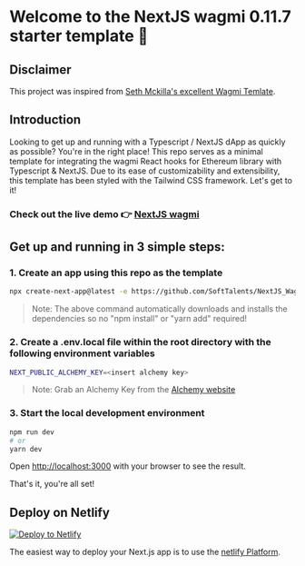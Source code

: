 # Welcome to the NextJS wagmi 0.11.7 starter template 👋

## Disclaimer

This project was inspired from [Seth Mckilla's excellent Wagmi Temlate](https://github.com/Seth-McKilla/nextjs-wagmi).

## Introduction
Looking to get up and running with a Typescript / NextJS dApp as quickly as possible? You're in the right place! This repo serves as a minimal template for integrating the wagmi React hooks for Ethereum library with Typescript & NextJS. Due to its ease of customizability and extensibility, this template has been styled with the Tailwind CSS framework. Let's get to it!
### Check out the live demo 👉 [NextJS wagmi](https://wagmian.netlify.app/)

## Get up and running in 3 simple steps:

### 1. Create an app using this repo as the template
```bash
npx create-next-app@latest -e https://github.com/SoftTalents/NextJS_Wagmi_Template
```
>Note: The above command automatically downloads and installs the dependencies so no "npm install" or "yarn add" required!

### 2. Create a .env.local file within the root directory with the following environment variables
```bash
NEXT_PUBLIC_ALCHEMY_KEY=<insert alchemy key>
```
>Note: Grab an Alchemy Key from the [Alchemy website](https://www.alchemy.com/)

### 3. Start the local development environment
```bash
npm run dev
# or
yarn dev
```

Open [http://localhost:3000](http://localhost:3000) with your browser to see the result.

That's it, you're all set!

## Deploy on Netlify
[![Deploy to Netlify](https://www.netlify.com/img/deploy/button.svg)](https://app.netlify.com/start/deploy?repository=https://github.com/softTalents/NextJS_Wagmi_Template)

The easiest way to deploy your Next.js app is to use the [netlify Platform](https://www.netlify.com/).
